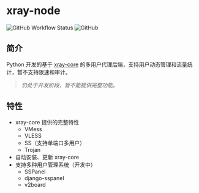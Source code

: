 # xray-node

![GitHub Workflow Status](https://img.shields.io/github/workflow/status/laoshan-tech/xray-node/Lint?style=flat-square)
![GitHub](https://img.shields.io/github/license/laoshan-tech/xray-node?style=flat-square)

## 简介

Python 开发的基于 [xray-core](https://github.com/XTLS/Xray-core) 的多用户代理后端，支持用户动态管理和流量统计，暂不支持限速和审计。

> _仍处于开发阶段，暂不能提供完整功能。_

## 特性

- xray-core 提供的完整特性
    - VMess
    - VLESS
    - SS（支持单端口多用户）
    - Trojan
- 自动安装、更新 xray-core
- 支持多种用户管理系统（开发中）
    - SSPanel
    - django-sspanel
    - v2board